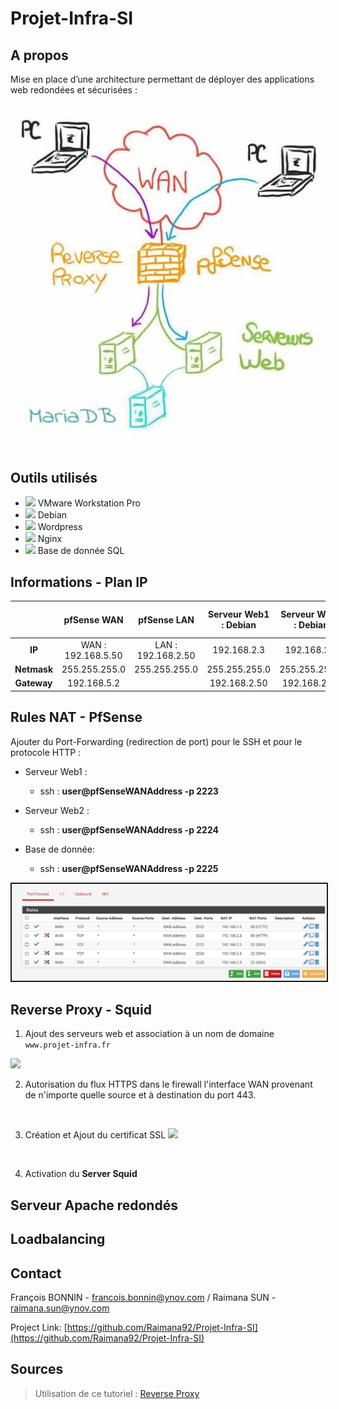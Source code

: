 # Projet-Infra-SI

## A propos

Mise en place d’une architecture permettant de déployer des applications web redondées et sécurisées :

<img src="Images\Schéma.jpg" width=600px>


## Outils utilisés

* <img src="https://upload.wikimedia.org/wikipedia/commons/thumb/5/5a/Vmware_workstation_16_icon.svg/1200px-Vmware_workstation_16_icon.svg.png" width="20px"> VMware Workstation Pro
* <img src="https://img1.freepng.fr/20180504/fqe/kisspng-debian-apt-linux-distribution-raspbian-blue-logo-5aec8fd5de5470.3000639315254527579107.jpg" height="20px"> Debian
* <img src="https://image.flaticon.com/icons/png/512/59/59137.png" height="20px"> Wordpress
* <img src="https://img.icons8.com/color/452/nginx.png" height="20px"> Nginx
* <img src="https://colibri.unistra.fr/application/assets/images/courses/sql_icone.png" height="20px"> Base de donnée SQL

## Informations - Plan IP


|    | pfSense WAN | pfSense LAN | Serveur Web1 : Debian| Serveur Web2 : Debian| Base de donnée: Debian|
|:--:|:-------:|:---:|:--------------------:|:--------------------:|:---------------------:|
| **IP**      | WAN : 192.168.5.50 | LAN : 192.168.2.50 | 192.168.2.3 | 192.168.2.4 | 192.168.2.5 
| **Netmask** | 255.255.255.0 | 255.255.255.0 | 255.255.255.0 | 255.255.255.0 | 255.255.255.0 
| **Gateway** | 192.168.5.2 | | 192.168.2.50 | 192.168.2.50 | 192.168.2.50 |


## Rules NAT - PfSense

Ajouter du Port-Forwarding (redirection de port) pour le SSH et pour le protocole HTTP : 
* Serveur Web1 :
  -  ssh : **user@pfSenseWANAddress -p 2223**

* Serveur Web2 :
  -  ssh : **user@pfSenseWANAddress -p 2224**

* Base de donnée:
  -  ssh : **user@pfSenseWANAddress -p 2225**


<img src="Images\Rules - Port Forwarding.png" border=2px>

## Reverse Proxy - Squid

1. Ajout des serveurs web et association à un nom de domaine `www.projet-infra.fr`

![](https://cdn.discordapp.com/attachments/522143202426224654/843577952905723984/unknown.png)
<br>

2. Autorisation du flux HTTPS dans le firewall l'interface WAN provenant de n'importe quelle source et à destination du port 443.
<br>

3. Création et Ajout du certificat SSL
![](https://cdn.discordapp.com/attachments/522143202426224654/843594325929361418/unknown.png)
<br>

4. Activation du **Server Squid**


## Serveur Apache redondés


## Loadbalancing



## Contact

François BONNIN - francois.bonnin@ynov.com / Raimana SUN - raimana.sun@ynov.com

Project Link: [https://github.com/Raimana92/Projet-Infra-SI](https://github.com/Raimana92/Projet-Infra-SI)


## Sources

> Utilisation de ce tutoriel : [Reverse Proxy](https://www.it-connect.fr/reverse-proxy-https-avec-pfsense/)
